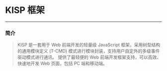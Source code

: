 ﻿
KISP 框架
==============================================================
--------------------------------------------------------------

### 简介 

> KISP 是一套用于 Web 前端开发的轻量级 JavaScript 框架，采用树型结构的通用模块定义 (T-CMD) 模式进行模块封装，支持用户自定外的多级事件驱动模式进行通讯。 提供了最轻便的 Web 前端开发框架支持，可以高效、快速地开发 Web 页面，包括 PC 端和移动端。